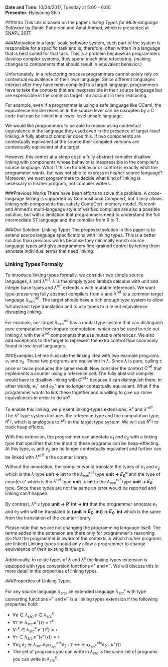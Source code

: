 **Date and Time**: 10/24/2017, Tuesday at 5:00 - 6:00  
**Presenter**: Hyeyoung Shin

###Intro
This talk is based on the paper *Linking Types for Multi-language Software* by Daniel Patterson and Amal Ahmed, which is presented at SNAPL 2017.

###Motivation
In a large-scale software system, each part of the system is responsible for
a specific task and is, therefore, often written in a language that is best suited for that task.
This is a problem because as programmers develop complex systems, they spend much time refactoring.
(making changes to components that should result in equivalent behavior.)

Unfortunately, in a refactoring process programmers cannot solely rely on contextual equivalence of
their own language. Since different languages interact after they have been compiled to
a target language, programmers have to take the contexts that are inexpressible in their source language
but are expressible in the common target into account in their reasoning.

For example, even if a programmer is using a safe language like OCaml, the equivalence he/she relies
on in the source level can be disrupted by a C code that can be linked in a lower-level unsafe language.

We would like programmers to be able to reason using contextual equivalence in the language they used
even in the presence of target-level linking. A fully abstract compiler does this. If two components
are contextually equivalent at the source their compiled versions are contextually equivalent at the
target.

However, this comes at a steep cost: a fully abstract compiler disallow linking with components whose
behavior is inexpressible in the compiler's source language. What if this extra behavior or control
is exactly what the programmer wants, but was not able to express in his/her source language?
Moreover, we want programmers to decide what kind of linking is necessary in his/her program, not
compiler writers.

###Previous Works
There have been efforts to solve this problem. A cross-langauge linking is supported by Compositional
Compcert, but it only allows linking with components that satisfy CompCert' memory model. Perconti and
Ahmed's multi-language style of verified compilers are also a possible solution, but with a limitation
that programmers need to understand the full intermediate ST language and the compiler from R to T.

###Our Solution: Linking Types
The proposed solution in this paper is to extend source language specifications with linking types. This is a better solution than previous works because they minimally enrich source language types
and give programmers fine-grained control by letting them annotate individual terms that need linking.

### Linking Types Formally
To introduce linking types formally, we consider two simple source languages, $\lambda$ and $\lambda^{\mathrm{ref}}$. $\lambda$ is the simply typed lambda calculus with unit and integer base types and $\lambda^{\mathrm{ref}}$ extends $\lambda$ with mutable references. We want type-preserving fully abstract compilers from $\lambda$ and $\lambda^{\mathrm{ref}}$ to
a common target language $\lambda^{\mathrm{ref}}_{\mathrm{exn}}$. The target should have a rich enough type system to allow full abstract type translation and to use types to rule out equivalence disrupting linking.

For example, our target $\lambda^{\mathrm{ref}}_{\mathrm{exn}}$ has a modal type system that can distinguish pure computation
from impure computation, which can be used to rule out linking $\lambda$ with the $\lambda^{\mathrm{ref}}$ components that use mutable references. We also add exceptions to the target to represent the extra control flow commonly found in low-level languages.

###Examples
Let me illustrate the linking idea with two example programs $e_1$ and $e_2$. These two programs are equivalent in $\lambda$. Since $\lambda$ is pure, calling c once or twice produces the same result. Now consider the context $C^{\mathrm{ref}}$ that implements a counter using a reference cell. The fully abstract
compiler would have to disallow linking with ${C^{\mathrm{ref}}}^+$ because it can distinguish them. In other words, $e_1^+$ and $e_2^+$ are no longer contextually equivalent.
What if the programmer wants to link these together and is willing to give up some equivalences in order to do so?

To enable this linking, we present linking-types extensions, $\lambda^\mathrm{\kappa}$ and $\lambda^{{\mathrm{ref}}^{\kappa}}$. The $\lambda^\kappa$ type system includes the reference type and the computation type, $R^{\epsilon} \tau$, which is analogous to $E^{\epsilon} \tau$ in the target type system. We will use $R^{\epsilon} \tau$ to track heap effects.

With this extension, the programmer can annotate $e_1$ and $e_2$ with a linking type that specifies that the input to these programs can be heap-effecting. At this type, $e_1$ and $e_2$ are no longer contextually equivalent and further can be linked with $\lambda^{{\mathrm{ref}}^{\kappa}}$'s the counter library.

Without the annotation, the compiler would translate the types of $e_1$ and $e_2$ which is the $\lambda$ type **unit -> int** to the $\lambda^{\mathrm{ref}}_{\mathrm{exn}}$ type **unit -> $E^{o}_0$** and the type of counter c' which is the $\lambda^{\mathrm{ref}}$ type **unit -> int** to the $\lambda^{\mathrm{ref}}_{\mathrm{exn}}$ type **unit -> $E^{\cdot}_0$** type. Since these types are not the same an error would be reported and linking can't happen.

By contrast, $\lambda^\kappa$'s type **unit -> $R^{\cdot}$ int -> int** that the programmer annotate $e_1$ and $e_2$
with will be translated to **(unit -> $E^{\cdot}_O$ int) -> $E^{\cdot}_O$ int** which is the same from the translation of
the counter library.

Please note that we are not changing the programming language itself. The terms added in the extension are there only for programmer's reasoning. (so that the programmer is aware of the contexts in which his/her programs are linked) Linking types should only allow a programmer to change equivalence of their existing language.

Additionally, to relate types of $\lambda$ and $\lambda^{\kappa}$ the linking types extension is equipped with type conversion functions $\kappa^+$ and  $\kappa^-$. We will discuss this in more detail in the properties of linking types.

###Properties of Linking Types

For any source language $\lambda_{src}$, an extended language $\lambda^{\kappa}_{src}$ with type converting functions $\kappa^+$ and $\kappa^-$ is a linking types extension if the following properties hold:

* $\forall e \in \lambda_{src}. e \in \lambda^{\kappa}_{src}$
* $\forall \tau \in \lambda_{src}. \kappa^+ (\tau) = \tau^{\kappa}$
* $\forall \tau^{\kappa} \in \lambda^{\kappa}_{src}. \kappa^- (\tau^{\kappa}) = \tau$
* $\forall \tau \in \lambda_{src}. \kappa^- (\kappa^+ (\tau)) = \tau$
* $\forall e_1, e_2 \in \lambda_{src}. e_1 \approx^{ctx}_{\lambda_{src}} e_2 : \tau \Longleftrightarrow e_1 \approx^{ctx}_{\lambda^{\kappa}_{src}} e_2 : \kappa^+ (\tau)$
* The set of programs you can write in $\lambda_{src}$ is the same set of programs you can write in $\lambda^{\kappa}_{src}$.
